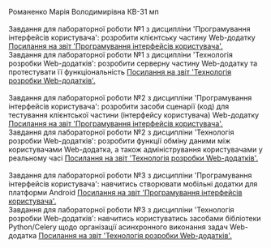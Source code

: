 Романенко Марія Володимирівна КВ-31 мп <br><br>
Завдання для лабораторної роботи №1 з дисципліни 'Програмування інтерфейсів користувача': розробити клієнтську частину Web-додатку <a href="https://docs.google.com/document/d/1lY-YOSzesd_XoVmbEe0OmAoBvycoJhIS_bcYYexTvGA/edit?hl=ru">Посилання на звіт 'Програмування інтерфейсів користувача'.</a><br>
Завдання для лабораторної роботи №1 з дисципліни 'Технологія розробки Web-додатків': розробити серверну частину Web-додатку та протестувати її функціональність <a href="https://docs.google.com/document/d/1NLuovGf5fAdwLubYs51xiKJ3ScFvBx7JoL5fP1o5XGU/edit?hl=ru">Посилання на звіт 'Технологія розробки Web-додатків'.</a><br><br>
Завдання для лабораторної роботи №2 з дисципліни 'Програмування інтерфейсів користувача': розробити засоби сценарії (код) для тестування клієнтської частини (інтерфейсу користувача) Web-додатку <a href="https://docs.google.com/document/d/1PEJurzhPtXvDS8YlJ--LI090-B1IbsbwjB3HHkaFzQQ/edit?hl=ru">Посилання на звіт 'Програмування інтерфейсів користувача'.</a><br>
Завдання для лабораторної роботи №2 з дисципліни 'Технологія розробки Web-додатків': розробити функції обміну даними між користувачами Web-додатка, а також адміністрування користувачами у реальному часі <a href="https://docs.google.com/document/d/1oWioMICHrTYb3eUCMLcIIwJUwmZ1PfFPW09xQoOBoz0/edit?hl=ru">Посилання на звіт 'Технологія розробки Web-додатків'.</a><br><br>
Завдання для лабораторної роботи №3 з дисципліни 'Програмування інтерфейсів користувача': навчитись створювати мобільні додатки для платформи Android <a href="https://docs.google.com/document/d/1Me8-4jtw3fom1Yao3ePqwoM-L6ZpmrGu7rEQZI2dkv4/edit?hl=ru">Посилання на звіт 'Програмування інтерфейсів користувача'.</a><br>
Завдання для лабораторної роботи №3 з дисципліни 'Технологія розробки Web-додатків': навчитись користуватись засобами бібліотеки Python/Celery щодо організації асинхронного виконання задач Web-додатка <a href="https://docs.google.com/document/d/1NjLp1L59UxJnzRoIfuihiz7x-VagYbcs9j35M7-cL14/edit?hl=ru">Посилання на звіт 'Технологія розробки Web-додатків'.</a><br>
